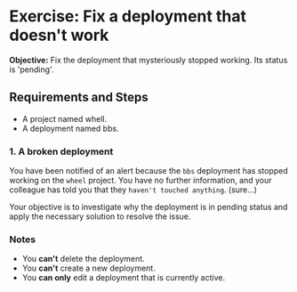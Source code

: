 # Exercise: Fix a deployment that doesn't work

**Objective:** Fix the deployment that mysteriously stopped working. Its status is 'pending'.

## Requirements and Steps

- A project named whell.
- A deployment named bbs.

### 1. A broken deployment

You have been notified of an alert because the `bbs` deployment has stopped working on the `wheel` project. You have no further information, and your colleague has told you that they `haven't touched anything`. (sure...)

Your objective is to investigate why the deployment is in pending status and apply the necessary solution to resolve the issue.

### Notes

- You **can't** delete the deployment.
- You **can't** create a new deployment.
- You **can only** edit a deployment that is currently active.
